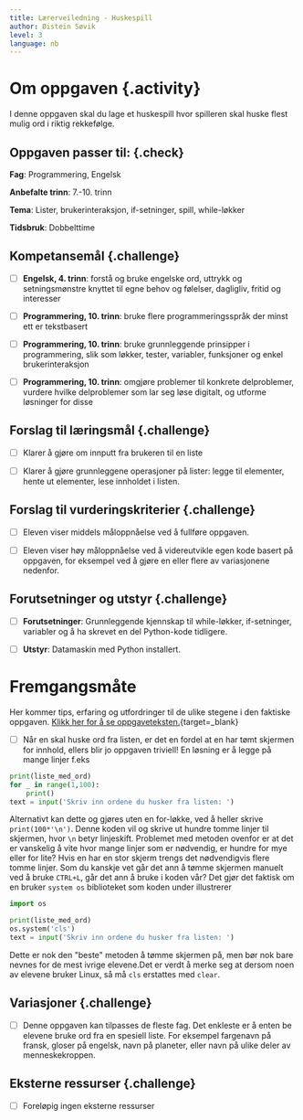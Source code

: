```yaml
---
title: Lærerveiledning - Huskespill
author: Øistein Søvik
level: 3
language: nb
---
```



# Om oppgaven {.activity}

I denne oppgaven skal du lage et huskespill hvor spilleren skal huske flest
mulig ord i riktig rekkefølge.

## Oppgaven passer til: {.check}

 __Fag__: Programmering, Engelsk

 __Anbefalte trinn__: 7.-10. trinn

 __Tema__: Lister, brukerinteraksjon, if-setninger, spill, while-løkker

 __Tidsbruk__: Dobbelttime

## Kompetansemål {.challenge}

- [ ] __Engelsk, 4. trinn__: forstå og bruke engelske ord, uttrykk og
      setningsmønstre knyttet til egne behov og følelser, dagligliv, fritid og
      interesser

- [ ] __Programmering, 10. trinn__: bruke flere programmeringsspråk der minst
      ett er tekstbasert

- [ ] __Programmering, 10. trinn__: bruke grunnleggende prinsipper i
      programmering, slik som løkker, tester, variabler, funksjoner og enkel
      brukerinteraksjon

- [ ] __Programmering, 10. trinn__: omgjøre problemer til konkrete delproblemer,
      vurdere hvilke delproblemer som lar seg løse digitalt, og utforme
      løsninger for disse

## Forslag til læringsmål {.challenge}

- [ ] Klarer å gjøre om innputt fra brukeren til en liste

- [ ] Klarer å gjøre grunnleggene operasjoner på lister: legge til elementer,
      hente ut elementer, lese innholdet i listen.

## Forslag til vurderingskriterier {.challenge}

- [ ] Eleven viser middels måloppnåelse ved å fullføre oppgaven.

- [ ] Eleven viser høy måloppnåelse ved å videreutvikle egen kode basert på
      oppgaven, for eksempel ved å gjøre en eller flere av variasjonene
      nedenfor.

## Forutsetninger og utstyr {.challenge}

- [ ]  __Forutsetninger__: Grunnleggende kjennskap til while-løkker,
       if-setninger, variabler og å ha skrevet en del Python-kode tidligere.

- [ ]  __Utstyr__: Datamaskin med Python installert.


# Fremgangsmåte

Her kommer tips, erfaring og utfordringer til de ulike stegene i den faktiske
oppgaven. [Klikk her for å se oppgaveteksten.](../huskespill/huskespill.html){target=_blank}

- [ ] Når en skal huske ord fra listen, er det en fordel at en har tømt skjermen
      for innhold, ellers blir jo oppgaven triviell! En løsning er å legge på
      mange linjer f.eks

```python
print(liste_med_ord)
for _ in range(1,100):
    print()
text = input('Skriv inn ordene du husker fra listen: ')
```

Alternativt kan dette og gjøres uten en for-løkke, ved å heller skrive
`print(100*'\n')`. Denne koden vil og skrive ut hundre tomme linjer til
skjermen, hvor `\n` betyr linjeskift. Problemet med metoden ovenfor er at det er
vanskelig å vite hvor mange linjer som er nødvendig, er hundre for mye eller for
lite? Hvis en har en stor skjerm trengs det nødvendigvis flere tomme linjer. Som
du kanskje vet går det ann å tømme skjermen manuelt ved å bruke `CTRL+L`, går
det ann å bruke i koden vår? Det gjør det faktisk om en bruker `system os`
biblioteket som koden under illustrerer

```python
import os

print(liste_med_ord)
os.system('cls')
text = input('Skriv inn ordene du husker fra listen: ')
```

Dette er nok den "beste" metoden å tømme skjermen på, men bør nok bare nevnes
for de mest ivrige elevene.Det er verdt å merke seg at dersom noen av elevene
bruker Linux, så må `cls` erstattes med `clear`.

## Variasjoner {.challenge}

- [ ] Denne oppgaven kan tilpasses de fleste fag. Det enkleste er å enten be
      elevene bruke ord fra en spesiell liste. For eksempel fargenavn på fransk,
      gloser på engelsk, navn på planeter, eller navn på ulike deler av
      menneskekroppen.

## Eksterne ressurser {.challenge}

- [ ] Foreløpig ingen eksterne ressurser 
